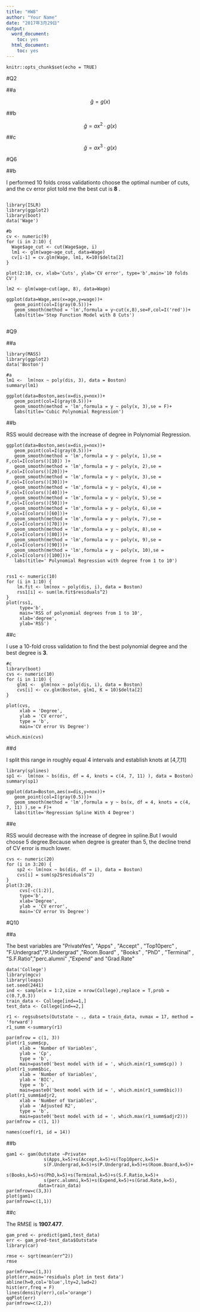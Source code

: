 ```yaml
---
title: "HW8"
author: "Your Name"
date: "2017年3月29日"
output:
  word_document:
    toc: yes
  html_document:
    toc: yes
---
```


```{r setup, include=FALSE}
knitr::opts_chunk$set(echo = TRUE)
```


#Q2

##a

$$\hat g=g(x)$$

##b

$$\hat g=ax^2 \cdot g(x)$$

##c
$$\hat g=ax^3 \cdot g(x)$$

#Q6

##b


I performed 10 folds cross validationto choose the optimal number of cuts, and the cv error plot told me the best cut is **8** .

```{r, message=FALSE, warning=FALSE}

library(ISLR)
library(ggplot2)
library(boot)
data('Wage')

#b
cv <- numeric(9)
for (i in 2:10) {
  Wage$age_cut <- cut(Wage$age, i)
  lm1 <- glm(wage~age_cut, data=Wage)
  cv[i-1] = cv.glm(Wage, lm1, K=10)$delta[2]
}

plot(2:10, cv, xlab='Cuts', ylab='CV error', type='b',main='10 folds CV')

lm2 <- glm(wage~cut(age, 8), data=Wage)

ggplot(data=Wage,aes(x=age,y=wage))+
   geom_point(col=I(gray(0.5)))+
   geom_smooth(method = 'lm',formula = y~cut(x,8),se=F,col=I('red'))+
   labs(title='Step Function Model with 8 Cuts')


```


#Q9

##a

```{r, message=FALSE, warning=FALSE}
library(MASS)
library(ggplot2)
data('Boston')

#a
lm1 <-  lm(nox ~ poly(dis, 3), data = Boston)
summary(lm1)

ggplot(data=Boston,aes(x=dis,y=nox))+
   geom_point(col=I(gray(0.5)))+
   geom_smooth(method = 'lm',formula = y ~ poly(x, 3),se = F)+
   labs(title='Cubic Polynomial Regression')
```

##b

RSS would decrease with the increase of degree in Polynomial Regression.

```{r}
ggplot(data=Boston,aes(x=dis,y=nox))+
   geom_point(col=I(gray(0.5)))+
   geom_smooth(method = 'lm',formula = y ~ poly(x, 1),se = F,col=I(colors()[10]) )+
   geom_smooth(method = 'lm',formula = y ~ poly(x, 2),se = F,col=I(colors()[20]))+
   geom_smooth(method = 'lm',formula = y ~ poly(x, 3),se = F,col=I(colors()[30]))+
   geom_smooth(method = 'lm',formula = y ~ poly(x, 4),se = F,col=I(colors()[40]))+
   geom_smooth(method = 'lm',formula = y ~ poly(x, 5),se = F,col=I(colors()[50]))+
   geom_smooth(method = 'lm',formula = y ~ poly(x, 6),se = F,col=I(colors()[60]))+
   geom_smooth(method = 'lm',formula = y ~ poly(x, 7),se = F,col=I(colors()[70]))+
   geom_smooth(method = 'lm',formula = y ~ poly(x, 8),se = F,col=I(colors()[80]))+
   geom_smooth(method = 'lm',formula = y ~ poly(x, 9),se = F,col=I(colors()[90]))+
   geom_smooth(method = 'lm',formula = y ~ poly(x, 10),se = F,col=I(colors()[100]))+
   labs(title=' Polynomial Regression with degree from 1 to 10')


rss1 <- numeric(10)
for (i in 1:10) {
    lm.fit <- lm(nox ~ poly(dis, i), data = Boston)
    rss1[i] <- sum(lm.fit$residuals^2)
}
plot(rss1,
     type='b',
     main='RSS of polynomial degrees from 1 to 10',
     xlab='degree',
     ylab='RSS')

```


##c

I use a 10-fold cross validation to find the best polynomial degree and the best degree is **3**.

```{r}
#c
library(boot)
cvs <- numeric(10)
for (i in 1:10) {
    glm1 <-  glm(nox ~ poly(dis, i), data = Boston)
    cvs[i] <- cv.glm(Boston, glm1, K = 10)$delta[2]
}

plot(cvs,
     xlab = 'Degree', 
     ylab = 'CV error', 
     type = 'b',
     main='CV error Vs Degree')

which.min(cvs)

```

##d

I split this range in roughly equal 4 intervals and establish knots at [4,7,11]

```{r}
library(splines)
sp1 <-  lm(nox ~ bs(dis, df = 4, knots = c(4, 7, 11) ), data = Boston)
summary(sp1)

ggplot(data=Boston,aes(x=dis,y=nox))+
   geom_point(col=I(gray(0.5)))+
   geom_smooth(method = 'lm',formula = y ~ bs(x, df = 4, knots = c(4, 7, 11) ),se = F)+
   labs(title='Regression Spline With 4 Degree')
```

##e

RSS would decrease with the increase of degree in spline.But I would choose 5 degree.Because when degree is greater than 5, the decline trend of CV error is much lower.

```{r}
cvs <- numeric(20)
for (i in 3:20) {
    sp2 <- lm(nox ~ bs(dis, df = i), data = Boston)
    cvs[i] = sum(sp2$residuals^2)
}
plot(3:20,
     cvs[-c(1:2)],
     type='b',
     xlab='Degree',
     ylab = 'CV error',
     main='CV error Vs Degree')
```

#Q10

##a

The best variables are  "PrivateYes",  "Apps"  , "Accept" , "Top10perc"  , "F.Undergrad","P.Undergrad" ,"Room.Board" , "Books" ,  "PhD"  ,  "Terminal"  ,  "S.F.Ratio","perc.alumni" ,"Expend"  and  "Grad.Rate"  

```{r, message=FALSE, warning=FALSE}
data('College')
library(mgcv)
library(leaps)
set.seed(2441)
ind <- sample(x = 1:2,size = nrow(College),replace = T,prob = c(0.7,0.3))
train_data <- College[ind==1,]
test_data <- College[ind==2,]

r1 <- regsubsets(Outstate ~ ., data = train_data, nvmax = 17, method = 'forward')
r1_summ <-summary(r1)

par(mfrow = c(1, 3))
plot(r1_summ$cp, 
     xlab = 'Number of Variables', 
     ylab = 'Cp', 
     type = 'b',
     main=paste0('best model with id = ', which.min(r1_summ$cp)) )
plot(r1_summ$bic, 
     xlab = 'Number of Variables', 
     ylab = 'BIC',
     type = 'b',
     main=paste0('best model with id = ', which.min(r1_summ$bic)))
plot(r1_summ$adjr2, 
     xlab = 'Number of Variables', 
     ylab = 'Adjusted R2', 
     type = 'b',
     main=paste0('best model with id = ', which.max(r1_summ$adjr2)))
par(mfrow = c(1, 1))

names(coef(r1, id = 14))
```

##b

```{r}
gam1 <- gam(Outstate ~Private+
              s(Apps,k=5)+s(Accept,k=5)+s(Top10perc,k=5)+
              s(F.Undergrad,k=5)+s(P.Undergrad,k=5)+s(Room.Board,k=5)+
              s(Books,k=5)+s(PhD,k=5)+s(Terminal,k=5)+s(S.F.Ratio,k=5)+
              s(perc.alumni,k=5)+s(Expend,k=5)+s(Grad.Rate,k=5),
            data=train_data)
par(mfrow=c(3,3))
plot(gam1)
par(mfrow=c(1,1))
```

##c

The RMSE is **1907.477**.


```{r, message=FALSE, warning=FALSE}
gam_pred <- predict(gam1,test_data)
err <- gam_pred-test_data$Outstate
library(car)

rmse <- sqrt(mean(err^2))
rmse

par(mfrow=c(1,3))
plot(err,main='residuals plot in test data')
abline(h=0,col='blue',lty=2,lwd=2)
hist(err,freq = F)
lines(density(err),col='orange')
qqPlot(err)
par(mfrow=c(2,2))
```

